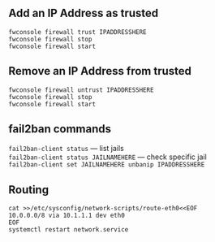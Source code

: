 ## Add an IP Address as trusted
```
fwconsole firewall trust IPADDRESSHERE
fwconsole firewall stop
fwconsole firewall start
```

## Remove an IP Address from trusted
```
fwconsole firewall untrust IPADDRESSHERE
fwconsole firewall stop
fwconsole firewall start
```

## fail2ban commands
`fail2ban-client status` — list jails\
`fail2ban-client status JAILNAMEHERE` — check specific jail\
`fail2ban-client set JAILNAMEHERE unbanip IPADDRESSHERE`

## Routing
```
cat >>/etc/sysconfig/network-scripts/route-eth0<<EOF
10.0.0.0/8 via 10.1.1.1 dev eth0
EOF
systemctl restart network.service
```
